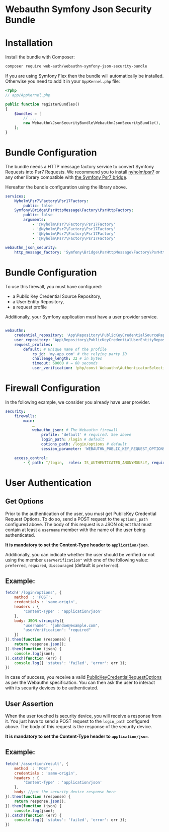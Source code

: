 Webauthn Symfony Json Security Bundle
=====================================

# Installation

Install the bundle with Composer:

```sh
composer require web-auth/webauthn-symfony-json-security-bundle
```

If you are using Symfony Flex then the bundle will automatically be installed.
Otherwise you need to add it in your `AppKernel.php` file:

```php
<?php
// app/AppKernel.php

public function registerBundles()
{
    $bundles = [
        // ...
        new Webauthn\JsonSecurityBundle\WebauthnJsonSecurityBundle(),
    ];
}
```

# Bundle Configuration

The bundle needs a HTTP message factory service to convert Symfony Requests into Psr7 Requests.
We recommend you to install [nyholm/psr7](https://github.com/Nyholm/psr7) or any other library compatible with [the Symfony Psr7 bridge](https://symfony.com/doc/current/components/psr7.html).

Hereafter the bundle configuration using the library above.

```yaml
services:
    Nyholm\Psr7\Factory\Psr17Factory:
        public: false
    Symfony\Bridge\PsrHttpMessage\Factory\PsrHttpFactory:
        public: false
        arguments:
            - '@Nyholm\Psr7\Factory\Psr17Factory'
            - '@Nyholm\Psr7\Factory\Psr17Factory'
            - '@Nyholm\Psr7\Factory\Psr17Factory'
            - '@Nyholm\Psr7\Factory\Psr17Factory'
            - 
webauthn_json_security:
    http_message_factory: 'Symfony\Bridge\PsrHttpMessage\Factory\PsrHttpFactory'
```

# Bundle Configuration

To use this firewall, you must have configured:

* a Public Key Credential Source Repository,
* a User Entity Repository,
* a request profile

Additionally, your Symfony application must have a user provider service.

```yaml

webauthn:
    credential_repository: 'App\Repository\PublicKeyCredentialSourceRepository'
    user_repository: 'App\Repository\PublicKeyCredentialUserEntityRepository'
    request_profiles:
        default: # Unique name of the profile
            rp_id: 'my-app.com' # the relying party ID
            challenge_length: 32 # in bytes
            timeout: 60000 # = 60 seconds
            user_verification: !php/const Webauthn\AuthenticatorSelectionCriteria::USER_VERIFICATION_REQUIREMENT_PREFERRED
``` 

# Firewall Configuration

In the following example, we consider you already have user provider.

```yaml
security:
    firewalls:
        main:
            …
            webauthn_json: # The Webauthn firewall
                profile: 'default' # required. See above
                login_path: /login # default
                options_path: /login/options # default
                session_parameter: 'WEBAUTHN_PUBLIC_KEY_REQUEST_OPTIONS' # default

    access_control:
        - { path: ^/login,  roles: IS_AUTHENTICATED_ANONYMOUSLY, requires_channel: https }

```

# User Authentication

## Get Options

Prior to the authentication of the user, you must get PublicKey Credential Request Options.
To do so, send a POST request to the `options_path` configured above. The body of this request is a JSON object that
must contain at least a `username` member with the name of the user being authenticated.

**It is mandatory to set the Content-Type header to `application/json`**.

Additionally, you can indicate whether the user should be verified or not using the member `userVerification"` with one of the 
following value: `preferred`, `required`, `discouraged` (default is `preferred`).

Example:
--------

```js
fetch('/login/options', {
    method  : 'POST',
    credentials : 'same-origin',
    headers : {
        'Content-Type' : 'application/json'
    },
    body: JSON.stringify({
        "username": "johndoe@example.com",
        "userVerification": "required"
    })
}).then(function (response) {
    return response.json();
}).then(function (json) {
    console.log(json);
}).catch(function (err) {
    console.log({ 'status': 'failed', 'error': err });
})
```

In case of success, you receive a valid [PublicKeyCredentialRequestOptions](https://www.w3.org/TR/webauthn/#assertion-options) as per the Webauthn specification.
You can then ask the user to interact with its security devices to be authenticated.

## User Assertion

When the user touched is security device, you will receive a response from it.
You just have to send a POST request to the `login_path` configured above. The body of this request is the response of the security device.

**It is mandatory to set the Content-Type header to `application/json`**.

Example:
--------

```js
fetch('/assertion/result', {
    method  : 'POST',
    credentials : 'same-origin',
    headers : {
        'Content-Type' : 'application/json'
    },
    body: //put the security device response here
}).then(function (response) {
    return response.json();
}).then(function (json) {
    console.log(json);
}).catch(function (err) {
    console.log({ 'status': 'failed', 'error': err });
})
```
